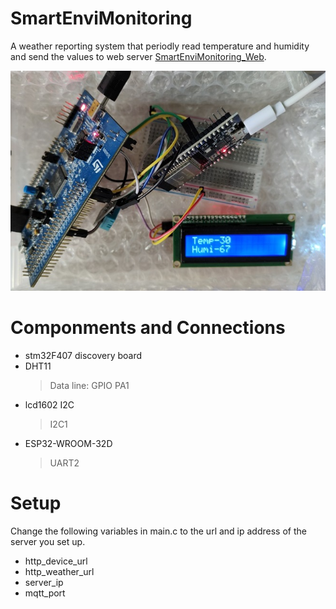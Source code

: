 # SmartEnviMonitoring
A weather reporting system that periodly read temperature and humidity and send the values to web server [SmartEnviMonitoring_Web](https://github.com/Xellosi/SmartEnviMonitoring_Web).

![image](https://github.com/Xellosi/SmartEnviMonitoring_Devices/blob/main/Resources/device.jpg)

# Componments and Connections
- stm32F407 discovery board
- DHT11
  > Data line: GPIO PA1
- lcd1602 I2C
  > I2C1
- ESP32-WROOM-32D
  > UART2
  
# Setup
Change the following variables in main.c to the url and ip address of the server you set up.
- http_device_url
- http_weather_url
- server_ip
- mqtt_port
